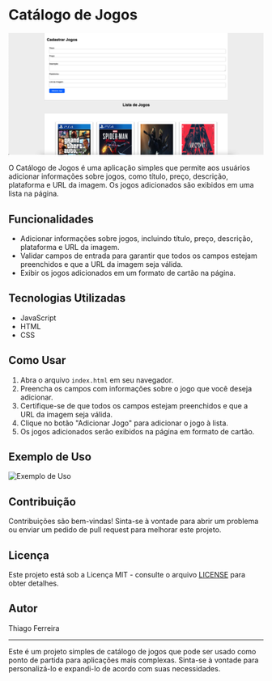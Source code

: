 # Catálogo de Jogos

![Exemplo de Uso](./src/screenshot.png)

O Catálogo de Jogos é uma aplicação simples que permite aos usuários adicionar informações sobre jogos, como título, preço, descrição, plataforma e URL da imagem. Os jogos adicionados são exibidos em uma lista na página.

## Funcionalidades

- Adicionar informações sobre jogos, incluindo título, preço, descrição, plataforma e URL da imagem.
- Validar campos de entrada para garantir que todos os campos estejam preenchidos e que a URL da imagem seja válida.
- Exibir os jogos adicionados em um formato de cartão na página.

## Tecnologias Utilizadas

- JavaScript
- HTML
- CSS

## Como Usar

1. Abra o arquivo `index.html` em seu navegador.
2. Preencha os campos com informações sobre o jogo que você deseja adicionar.
3. Certifique-se de que todos os campos estejam preenchidos e que a URL da imagem seja válida.
4. Clique no botão "Adicionar Jogo" para adicionar o jogo à lista.
5. Os jogos adicionados serão exibidos na página em formato de cartão.

## Exemplo de Uso

![Exemplo de Uso](./src/video_uso.gif)

## Contribuição

Contribuições são bem-vindas! Sinta-se à vontade para abrir um problema ou enviar um pedido de pull request para melhorar este projeto.

## Licença

Este projeto está sob a Licença MIT - consulte o arquivo [LICENSE](LICENSE) para obter detalhes.

## Autor

Thiago Ferreira

---

Este é um projeto simples de catálogo de jogos que pode ser usado como ponto de partida para aplicações mais complexas. Sinta-se à vontade para personalizá-lo e expandi-lo de acordo com suas necessidades.
